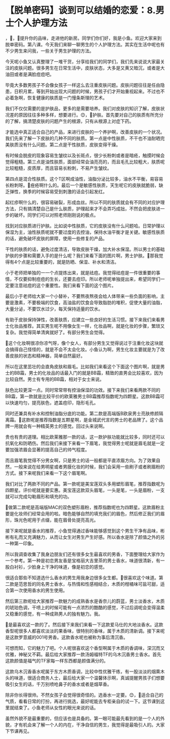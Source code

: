 # 【脱单密码】谈到可以结婚的恋爱：8.男士个人护理方法

，🎼，🎼提升你的品味，走进他的新房。同学们你们好，我是小鱼。欢迎大家来到脱单密码。第八课。今天我们来聊一聊男生的个人护理方法。其实在生活中呢也有不少男生来问我，一些关于男生护理的方法。

今天呢小鱼又认真整理了一堆干货，分享给我们的同学们，我们先来说说大家最关注的皮肤问题。很多男生在日常生活中，皮肤状态，大多是又黄又暗沉，或者是大油田或者是满脸痘痘吧。

毕竟大多数男孩子不会像女孩子一样这么去注重皮肤问题。皮肤问题往往是任由隐患，日积月累，等到开始出现大问题的时候，男孩子们才开始重视起来。不过也不必着急啊，恢复健康的肤质是一门慢条斯理的艺术。

我们不仅仅需要的是护肤品，更多的是需要培养。我们对皮肤的知识了解，皮肤状况差的原因往往多种多样，想要进行。😊，🎼护肤。首先要对自己的肤质有所充分的了解，搞清楚皮肤的问题产生的根源，只有从根源上对症下药。

才能选中真正适合自己的产品，来进行皮肤的一个养护啊，改善皮肤的一个状况。我们先来了解一下皮肤的几种不同的肤质。第一点是中性肤质，不干也不油耐晒完美肤质没有什么问题。第二点是干性肤质，皮肤变得干燥。

有时候会脱皮的现象容易生皱纹以及长斑点，很少长粉刺或者是暗疮，触摸时候会觉得粗糙。第三点是油性肤质，面部经常会油亮亮的，而且毛孔比较粗大，肤质呢比较粗糙，皮质厚，而且容易长粉刺，不易产生皱纹。

第四点是混合性肤质。这个T区啊成油性，油脂分泌比较多，油水不平衡，易容易长粉刺呀。🎼痤疮啊什么的。最后一个是敏感性肤质，天生呢它的皮肤就脆弱，缺乏弹性，换季的时候容易受到刺激的话会引起发红。

起红疹啊什么的，很容易破裂，形成血丝。所以不同的肤质就会有不同的对应护理方法，只有搞清楚自己是什么肤质，护理起来才不会弄巧成拙，不然会把皮肤进一步的破坏。同学们可以对照老师刚刚说的极点。

找到对应肤质进行护肤。比如说中性肤质，它的皮肤没有什么问题哈。日常护理以保湿为主，油性肤质呢就不要过度的去控油，保持水油平衡才是关键。敏感性肤质的话，避免破坏皮肤的屏障，使用一些修复的产品。

干性的肤质的话，避免过度清洁，导致皮肤干燥，加大补水保湿。所以男士的基础护肤的步骤和需要入手的是什么呢？我们来看下面的图片啊，男士护肤。🎼那我觉得有4个点是比较重要的，就是防晒、保湿、补水和清洁。

小于老师把单独的一一个点提炼出来，就是祛痘。我觉得祛痘是一件很重要的事情，不仅要抑制痘痘的生长，还要去痘印。所以老师呢单独提出来，希望同学们一定要注意祛痘的这个重要性。我们来看下面的这个图片。

最后小于老师给大家一个小替补，不要熬夜熬夜会给人体带来一些负面的影响，主要是激素，不要极端的饮食，高油盐的饮食会导致脂肪的堆积，促使大量的油脂，大量分泌，不要饮水过少，每天保持适量的饮水。

有助于皮肤保持弹性，改善肤质，应建立一些良好的生活习惯。接下来我们来看男士化妆品推荐。其实男生呢不用像女生一样，化妆品啊，就是化妆的步骤，繁琐又复杂。我觉得简单清爽就好了。有部分男生会觉得。

🎼这个化妆啊很凉你凉气呀，像个女人，有部分男生又觉得说过于注重化妆这块就会搞得自己怪怪的，就是不会不太会化妆。小鱼认为啊，男生化妆主要就是为了改善皮肤的状态和精神器，简单自然最好。

所以在这里茁壮的会直角皮肤和眉毛。比如我们来看这个下面这个图片啊，就是男士的BB霜，男士的化妆品的话最入门的就是BB霜，精致的直男会比较喜欢，因为比较自然。男士有专用的BB霜，相对于女士来说。

肤色比较更深一点。同时常常带有控油保湿的功效。接下来我们来看两款不同的BB霜，第一款就是比较平价的欧莱雅男士BB霜推荐指数呢为四颗星。这款BB霜可以快速均匀，提亮肤色，遮盖痘印，隐形毛孔。

同时还兼具有补水和控制油脂分底的功能。第二款是高端版B欧泉男士亮肤修颜隔离霜。🎼这款呢是推荐指数是五颗星啊，是金城武代言的男士的老品牌了。这个品牌一用就会有一种精英男士的感觉。回过头来说啊。

贵也有贵的道理。相比欧莱雅那一款的话，这一款护肤功能就比较多，同时还可以抗氧化和防晒伤。然后我们来接下来看一下眉笔，我觉得男士呢就是眉毛就是一定要加强浓眉会显著的提高自己的帅气程度。

而且眉笔我觉得不分男女啊，只是男士的话一般都是平直浓眉方向。为了效果自然，一般来说在给男明星或者男膜化妆的时候，我们会采用一些刷子或者刷眉粉的方式。接下来呢我们来看一下这个眉笔啊。

我们对比了两款不同的产品。第一款呢是美宝莲双头多用塑形眉笔，推荐指数呢为四颗星。评价呢就是要实惠。美宝莲这款双头眉笔，一头是笔，一头是眉粉，一支就可以完成勾勒眉形和填充的功。

🎼做第二款呢是高端版MAC的双色塑形眉粉，推荐指数呢也为四颗星。这款眉粉主要是化妆师们经常会用的啦。暗色能够自然的填充我们的眉色，然后修正我们的眉形，珠光色呢用于点缀，能在眉骨处提亮高光。

接下来呢就是香水的推荐，小鱼觉得通过香味能够感觉到这个男生干净有品味，彬彬有礼而又充满魅力，从而让女生对男生产生好感。所以香水是除了颜值之外的另一种第一印象。

所以我调查收集了我身边朋友们还有很多女生最喜欢的男香，下面整理给大家作为一个参考。第一种是初恋男友香是宝格丽大吉里茶的男士香水，味道很清新，有一股白衬衫，少脸身上干净的味道，像是初恋的感觉。

很适合那些不知道选什么香水的男生用我身边很多女生都。🎼很喜欢这个味道。第二款是范思哲的同名男士香水，与热情和性感相结合，木质的柑橘味可盐可甜，适合第一次使用香水的男生使用。

然后第三款呢给大家推荐一款魅力的成熟香水是香奈儿的蔚蓝，男士淡香水，木质的琥珀色调，干喷上的时候可能有一点浓烈的酷酷的感觉，不过后调呢会变得温柔又稳重的感觉，有一种成熟男人的独有魅力。我。

🎼是最喜欢这一款的了。然后接下来我们来看一下这款爱马仕的大地淡香水。这款香型呢很多人都喜欢淡淡的果香味，很特别的香味，属于木质的清新调。接下来呢是这款罗意威的001号男香。这款香水呢也被称为事后清沉香。

可想而知，它的魅力了吧。个人呢很喜欢这个香型啊属于木质的香调味，深沉而又优雅，神秘又不羁。最后给大家推荐一款汤姆福特TF的乌木沉香男士香水。首先这款颜值是福气的TF家每一样东西都是颜值满分的。

这款乌木沉香香水呢属于东方木质香调，比较中性优雅干练，有一股淡淡的烟熏木头的味道，很适合商务人士，最后给大家一个温馨体示啊，真诚提醒男孩子们想要吸引女生的话，千万别喷呛鼻子的香水或者是烟草香。

除非你长得很帅。不然女孩子会觉得很奇怪的。选香水一定要。😊，🎼适合自己的气质，看看日常的打扮，再进行挑选，最好呢能去专柜亲自的试一下。这节课到这里就结束了。小鱼老师从女性的眼光来说的话。

虽然外貌不是最重要的，但应该也是具备的。第一眼可能最先看到的是一个人的外貌，才有机会来了解一个人的内在，干净自信的男生，我觉得是最吸引人的。大家下节课再见。

